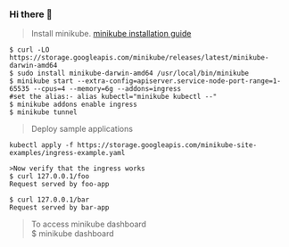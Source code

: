 ### Hi there 👋

>Install minikube. [minikube installation guide](https://minikube.sigs.k8s.io/docs/start/) 
````
$ curl -LO https://storage.googleapis.com/minikube/releases/latest/minikube-darwin-amd64
$ sudo install minikube-darwin-amd64 /usr/local/bin/minikube
$ minikube start --extra-config=apiserver.service-node-port-range=1-65535 --cpus=4 --memory=6g --addons=ingress
#set the alias:- alias kubectl="minikube kubectl --"
$ minikube addons enable ingress
$ minikube tunnel
````

> Deploy sample applications
````
kubectl apply -f https://storage.googleapis.com/minikube-site-examples/ingress-example.yaml  

>Now verify that the ingress works
$ curl 127.0.0.1/foo
Request served by foo-app

$ curl 127.0.0.1/bar
Request served by bar-app
````

>To access minikube dashboard  
$ minikube dashboard 


<!--
**saireddysatishkumar/saireddysatishkumar** is a ✨ _special_ ✨ repository because its `README.md` (this file) appears on your GitHub profile.

Here are some ideas to get you started:

- 🔭 I’m currently working on ...
- 🌱 I’m currently learning ...

- 🤔 I’m looking for help with ...
- 💬 Ask me about ...
- 📫 How to reach me: ...
- 😄 Pronouns: ...
- ⚡ Fun fact: ...
-->
